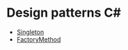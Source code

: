 # Design patterns C#

- [Singleton](/DesignPattern.SingletonAsp)  
- [FactoryMethod](/DesignPattern.FactoryMethod)
